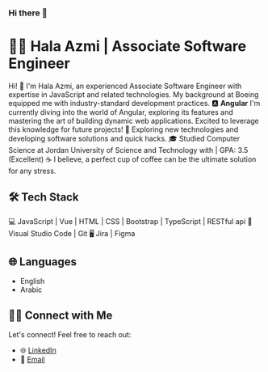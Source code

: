 ### Hi there 👋
# 👩‍💻 Hala Azmi | Associate Software Engineer

Hi! 👋 I'm Hala Azmi, an experienced Associate Software Engineer with expertise in JavaScript and related technologies. My background at Boeing equipped me with industry-standard development practices.
🅰️ **Angular**
I'm currently diving into the world of Angular, exploring its features and mastering the art of building dynamic web applications. Excited to leverage this knowledge for future projects!
🤔   Exploring new technologies and developing software solutions and quick hacks.
🎓   Studied Computer Science at Jordan University of Science and Technology  with | GPA: 3.5 (Excellent)
☕   I believe, a perfect cup of coffee can be the ultimate solution for any stress.


## 🛠 Tech Stack
💻   JavaScript | Vue | HTML | CSS | Bootstrap | TypeScript | RESTful api 
🔧   Visual Studio Code | Git
🖥   Jira | Figma 


## 🌐 Languages

- English
- Arabic



## 🤝🏻 Connect with Me

Let's connect! Feel free to reach out:

- 🌐 [LinkedIn](https://www.linkedin.com/in/hala-azmi/)
- 📧 [Email](mailto:hala_azmi@hotmail.com)

<!--
**xxHala/xxHala** is a ✨ _special_ ✨ repository because its `README.md` (this file) appears on your GitHub profile.

Here are some ideas to get you started:

- 🔭 I’m currently working on ...
- 🌱 I’m currently learning ...
- 👯 I’m looking to collaborate on ...
- 🤔 I’m looking for help with ...
- 💬 Ask me about ...
- 📫 How to reach me: ...
- 😄 Pronouns: ...
- ⚡ Fun fact: ...
-->
